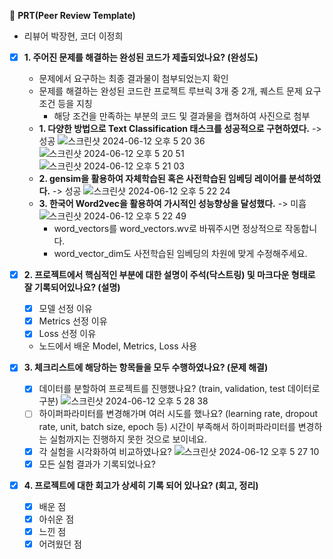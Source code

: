 🔑 **PRT(Peer Review Template)**

- 리뷰어 박장현, 코더 이정희

- [X]  **1. 주어진 문제를 해결하는 완성된 코드가 제출되었나요? (완성도)**
    - 문제에서 요구하는 최종 결과물이 첨부되었는지 확인
    - 문제를 해결하는 완성된 코드란 프로젝트 루브릭 3개 중 2개, 
    퀘스트 문제 요구조건 등을 지칭
        - 해당 조건을 만족하는 부분의 코드 및 결과물을 캡쳐하여 사진으로 첨부
    - **1. 다양한 방법으로 Text Classification 태스크를 성공적으로 구현하였다.**  -> 성공
      ![스크린샷 2024-06-12 오후 5 20 36](https://github.com/wjdgml0526/aiffel_projects/assets/37362505/d5ebc360-34cd-4a2f-9601-ecaf1092d107)  
      ![스크린샷 2024-06-12 오후 5 20 51](https://github.com/wjdgml0526/aiffel_projects/assets/37362505/09bc4576-8fda-4879-84b2-10ca22c91b80)  
      ![스크린샷 2024-06-12 오후 5 21 03](https://github.com/wjdgml0526/aiffel_projects/assets/37362505/8ae0225e-dc53-4f75-bd52-9e2210d9e19d)  
    - **2. gensim을 활용하여 자체학습된 혹은 사전학습된 임베딩 레이어를 분석하였다.** -> 성공
      ![스크린샷 2024-06-12 오후 5 22 24](https://github.com/wjdgml0526/aiffel_projects/assets/37362505/843f78ed-c6cd-4e96-9116-ed8b0a646218)
    - **3. 한국어 Word2vec을 활용하여 가시적인 성능향상을 달성했다.**  -> 미흡
      ![스크린샷 2024-06-12 오후 5 22 49](https://github.com/wjdgml0526/aiffel_projects/assets/37362505/927bb0b7-5c4d-46a1-8c4d-e530eb83bf50)
        - word_vectors를 word_vectors.wv로 바꿔주시면 정상적으로 작동합니다.
        - word_vector_dim도 사전학습된 임베딩의 차원에 맞게 수정해주세요.
      
- [X]  **2. 프로젝트에서 핵심적인 부분에 대한 설명이 주석(닥스트링) 및 마크다운 형태로 잘 기록되어있나요? (설명)**
    - [X]  모델 선정 이유
    - [X]  Metrics 선정 이유
    - [X]  Loss 선정 이유
    - 노드에서 배운 Model, Metrics, Loss 사용
      
- [X]  **3. 체크리스트에 해당하는 항목들을 모두 수행하였나요? (문제 해결)**
    - [X]  데이터를 분할하여 프로젝트를 진행했나요? (train, validation, test 데이터로 구분)
       ![스크린샷 2024-06-12 오후 5 28 38](https://github.com/wjdgml0526/aiffel_projects/assets/37362505/99ade4c2-5ea5-4a9e-a199-9145ecb60596)
    - [ ]  하이퍼파라미터를 변경해가며 여러 시도를 했나요? (learning rate, dropout rate, unit, batch size, epoch 등)
       시간이 부족해서 하이퍼파라미터를 변경하는 실험까지는 진행하지 못한 것으로 보이네요.
    - [X]  각 실험을 시각화하여 비교하였나요?
       ![스크린샷 2024-06-12 오후 5 27 10](https://github.com/wjdgml0526/aiffel_projects/assets/37362505/f5c8e468-7ddd-4ad5-85d3-ba01b894ad7e)  
    - [X]  모든 실험 결과가 기록되었나요?

- [X]  **4. 프로젝트에 대한 회고가 상세히 기록 되어 있나요? (회고, 정리)**
    - [X]  배운 점
    - [X]  아쉬운 점
    - [X]  느낀 점
    - [X]  어려웠던 점
